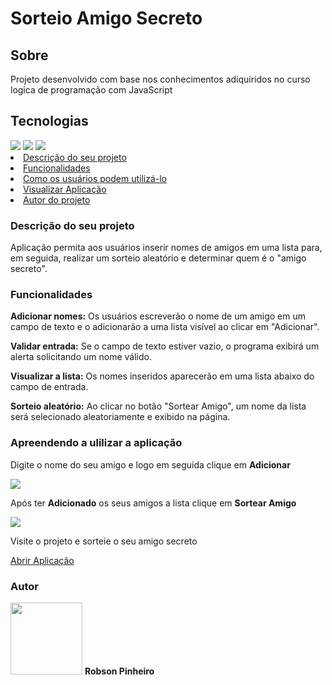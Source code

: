 <h1 text-align=center>Sorteio Amigo Secreto</h1>
<h2>Sobre</h2>
<p>Projeto desenvolvido com base nos conhecimentos adiquiridos no curso logica de programação com JavaScript</p>
<h2>Tecnologias</h2>
<div>
<img src="https://img.shields.io/badge/HTML-DC0A00?style=for-the-badge&logo=html5&logoColor=white">
<img src="https://img.shields.io/badge/CSS-3d4cff?&style=for-the-badge&logo=css3&logoColor=white">
<img src="https://img.shields.io/badge/JavaScript-F7DF1E?style=for-the-badge&logo=javascript&logoColor=black">
</div>
<li><a href="#descprojeto">Descrição do seu projeto</a></li>
<li><a href="#funcionalidades">Funcionalidades</a></li>    
<li><a href="#comousar">Como os usuários podem utilizá-lo</a></li>
<li><a href="https://sorteio-amigo-secreto-seven.vercel.app/" target=_blank>Visualizar Aplicação</a></li>
<li><a href="#autor">Autor do projeto</a></li>
<h3 id="descprojeto">Descrição do seu projeto</h3>
<p>Aplicação permita aos usuários inserir nomes de amigos em uma lista para, em seguida, realizar um sorteio aleatório e determinar quem é o "amigo secreto".</p>
<h3 id="funcionalidades">Funcionalidades</h3>
<p><strong>Adicionar nomes:</strong> Os usuários escreverão o nome de um amigo em um campo de texto e o adicionarão a uma lista visível ao clicar em "Adicionar".</p>
<p><strong>Validar entrada:</strong> Se o campo de texto estiver vazio, o programa exibirá um alerta solicitando um nome válido.</p>
<p><strong>Visualizar a lista:</strong> Os nomes inseridos aparecerão em uma lista abaixo do campo de entrada.</p>
<p><strong>Sorteio aleatório:</strong> Ao clicar no botão "Sortear Amigo", um nome da lista será selecionado aleatoriamente e exibido na página.</p>
<h3 id="comousar">Apreendendo a ulilizar a aplicação</h3>
<p>Digite o nome do seu amigo e logo em seguida clique em <strong>Adicionar</strong></p>
<img src="https://github-production-user-asset-6210df.s3.amazonaws.com/45153140/404709926-f460e061-ecec-4167-9276-613dc6232a87.png?X-Amz-Algorithm=AWS4-HMAC-SHA256&X-Amz-Credential=AKIAVCODYLSA53PQK4ZA%2F20250120%2Fus-east-1%2Fs3%2Faws4_request&X-Amz-Date=20250120T145235Z&X-Amz-Expires=300&X-Amz-Signature=9ca6d32ba8b1a5fa9c24cdc4fba60bb33615f6d3addcf31a1bcf9a61e1a80d49&X-Amz-SignedHeaders=host">
<br>
<p>Após ter <strong>Adicionado</strong> os seus amigos a lista clique em <strong>Sortear Amigo</strong></p>
<img src="https://github-production-user-asset-6210df.s3.amazonaws.com/45153140/404710353-1181e248-73f9-48e4-bd15-0a40c0bf0d25.png?X-Amz-Algorithm=AWS4-HMAC-SHA256&X-Amz-Credential=AKIAVCODYLSA53PQK4ZA%2F20250120%2Fus-east-1%2Fs3%2Faws4_request&X-Amz-Date=20250120T145024Z&X-Amz-Expires=300&X-Amz-Signature=f281b3b47303df95db8135118edaac1d34ded088d55d00e670ffb30b09c2469d&X-Amz-SignedHeaders=host">
<br>
<p>Visite o projeto e sorteie o seu amigo secreto</p>
<a href="https://sorteio-amigo-secreto-seven.vercel.app/" target=_blank>Abrir Aplicação</a>
<h3 id="#autor">Autor</h3>
<img src="https://avatars.githubusercontent.com/u/45153140?v=4" width=115>
<strong>Robson Pinheiro</strong>


